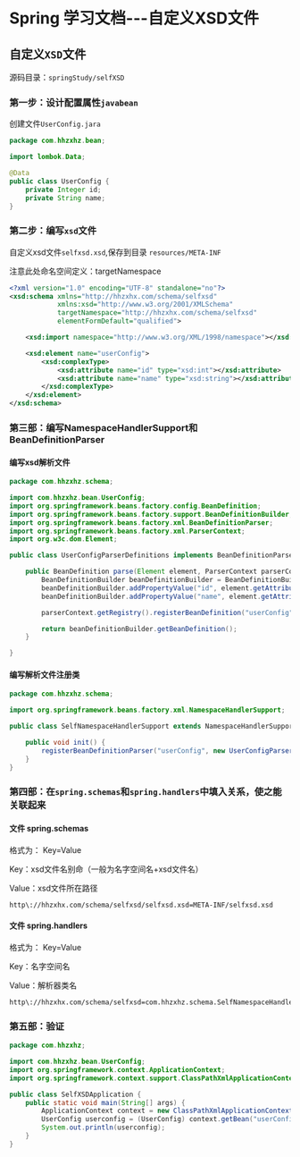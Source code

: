 # Spring 学习文档---自定义XSD文件

## 自定义`XSD`文件

源码目录：`springStudy/selfXSD`

### 第一步：设计配置属性`javabean`

创建文件`UserConfig.jara`

```java
package com.hhzxhz.bean;

import lombok.Data;

@Data
public class UserConfig {
    private Integer id;
    private String name;
}
```



### 第二步：编写`xsd`文件

自定义xsd文件`selfxsd.xsd`,保存到目录 `resources/META-INF`

注意此处命名空间定义：targetNamespace

```xsd
<?xml version="1.0" encoding="UTF-8" standalone="no"?>
<xsd:schema xmlns="http://hhzxhx.com/schema/selfxsd"
            xmlns:xsd="http://www.w3.org/2001/XMLSchema"
            targetNamespace="http://hhzxhx.com/schema/selfxsd"
            elementFormDefault="qualified">

    <xsd:import namespace="http://www.w3.org/XML/1998/namespace"></xsd:import>

    <xsd:element name="userConfig">
        <xsd:complexType>
            <xsd:attribute name="id" type="xsd:int"></xsd:attribute>
            <xsd:attribute name="name" type="xsd:string"></xsd:attribute>
        </xsd:complexType>
    </xsd:element>
</xsd:schema>
```



### 第三部：编写NamespaceHandlerSupport和BeanDefinitionParser

#### 编写xsd解析文件

```java
package com.hhzxhz.schema;

import com.hhzxhz.bean.UserConfig;
import org.springframework.beans.factory.config.BeanDefinition;
import org.springframework.beans.factory.support.BeanDefinitionBuilder;
import org.springframework.beans.factory.xml.BeanDefinitionParser;
import org.springframework.beans.factory.xml.ParserContext;
import org.w3c.dom.Element;

public class UserConfigParserDefinitions implements BeanDefinitionParser {

    public BeanDefinition parse(Element element, ParserContext parserContext) {
        BeanDefinitionBuilder beanDefinitionBuilder = BeanDefinitionBuilder.rootBeanDefinition(UserConfig.class);
        beanDefinitionBuilder.addPropertyValue("id", element.getAttribute("id"));
        beanDefinitionBuilder.addPropertyValue("name", element.getAttribute("name"));

        parserContext.getRegistry().registerBeanDefinition("userConfig", beanDefinitionBuilder.getBeanDefinition()); // 注册bean到spring容器中

        return beanDefinitionBuilder.getBeanDefinition();
    }

}
```



#### 编写解析文件注册类

```java
package com.hhzxhz.schema;

import org.springframework.beans.factory.xml.NamespaceHandlerSupport;

public class SelfNamespaceHandlerSupport extends NamespaceHandlerSupport {

    public void init() {
        registerBeanDefinitionParser("userConfig", new UserConfigParserDefinitions());
    }
}

```



### 第四部：在`spring.schemas`和`spring.handlers`中填入关系，使之能关联起来

#### 文件 spring.schemas

格式为： Key=Value

Key：xsd文件名别命（一般为名字空间名+xsd文件名）

Value：xsd文件所在路径

```
http\://hhzxhx.com/schema/selfxsd/selfxsd.xsd=META-INF/selfxsd.xsd
```



#### 文件 spring.handlers

格式为： Key=Value

Key：名字空间名

Value：解析器类名

```
http\://hhzxhx.com/schema/selfxsd=com.hhzxhz.schema.SelfNamespaceHandlerSupport
```

### 第五部：验证

``` java
package com.hhzxhz;

import com.hhzxhz.bean.UserConfig;
import org.springframework.context.ApplicationContext;
import org.springframework.context.support.ClassPathXmlApplicationContext;

public class SelfXSDApplication {
    public static void main(String[] args) {
        ApplicationContext context = new ClassPathXmlApplicationContext("xml-config/spring-bean.xml");
        UserConfig userconfig = (UserConfig) context.getBean("userConfig");
        System.out.println(userconfig);
    }
}

```

